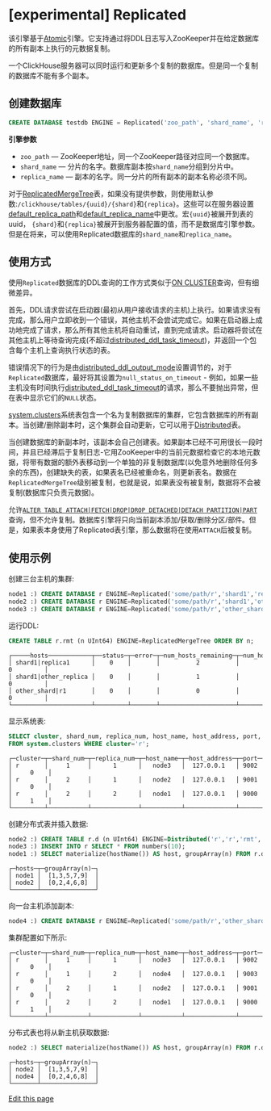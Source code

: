 # [experimental] Replicated

该引擎基于[Atomic](https://clickhouse.com/docs/zh/engines/database-engines/atomic)引擎。它支持通过将DDL日志写入ZooKeeper并在给定数据库的所有副本上执行的元数据复制。

一个ClickHouse服务器可以同时运行和更新多个复制的数据库。但是同一个复制的数据库不能有多个副本。

## 创建数据库[](https://clickhouse.com/docs/zh/engines/database-engines/replicated#creating-a-database)

```sql
CREATE DATABASE testdb ENGINE = Replicated('zoo_path', 'shard_name', 'replica_name') [SETTINGS ...]
```



**引擎参数**

- `zoo_path` — ZooKeeper地址，同一个ZooKeeper路径对应同一个数据库。
- `shard_name` — 分片的名字。数据库副本按`shard_name`分组到分片中。
- `replica_name` — 副本的名字。同一分片的所有副本的副本名称必须不同。

对于[ReplicatedMergeTree](https://clickhouse.com/docs/zh/engines/table-engines/mergetree-family/replication#table_engines-replication)表，如果没有提供参数，则使用默认参数:`/clickhouse/tables/{uuid}/{shard}`和`{replica}`。这些可以在服务器设置[default_replica_path](https://clickhouse.com/docs/zh/operations/server-configuration-parameters/settings#default_replica_path)和[default_replica_name](https://clickhouse.com/docs/zh/operations/server-configuration-parameters/settings#default_replica_name)中更改。宏`{uuid}`被展开到表的uuid， `{shard}`和`{replica}`被展开到服务器配置的值，而不是数据库引擎参数。但是在将来，可以使用Replicated数据库的`shard_name`和`replica_name`。

## 使用方式[](https://clickhouse.com/docs/zh/engines/database-engines/replicated#specifics-and-recommendations)

使用`Replicated`数据库的DDL查询的工作方式类似于[ON CLUSTER](https://clickhouse.com/docs/zh/sql-reference/distributed-ddl)查询，但有细微差异。

首先，DDL请求尝试在启动器(最初从用户接收请求的主机)上执行。如果请求没有完成，那么用户立即收到一个错误，其他主机不会尝试完成它。如果在启动器上成功地完成了请求，那么所有其他主机将自动重试，直到完成请求。启动器将尝试在其他主机上等待查询完成(不超过[distributed_ddl_task_timeout](https://clickhouse.com/docs/zh/operations/settings/settings#distributed_ddl_task_timeout))，并返回一个包含每个主机上查询执行状态的表。

错误情况下的行为是由[distributed_ddl_output_mode](https://clickhouse.com/docs/zh/operations/settings/settings#distributed_ddl_output_mode)设置调节的，对于`Replicated`数据库，最好将其设置为`null_status_on_timeout` - 例如，如果一些主机没有时间执行[distributed_ddl_task_timeout](https://clickhouse.com/docs/zh/operations/settings/settings#distributed_ddl_task_timeout)的请求，那么不要抛出异常，但在表中显示它们的`NULL`状态。

[system.clusters](https://clickhouse.com/docs/zh/operations/system-tables/clusters)系统表包含一个名为复制数据库的集群，它包含数据库的所有副本。当创建/删除副本时，这个集群会自动更新，它可以用于[Distributed](https://clickhouse.com/docs/zh/engines/table-engines/special/distributed#distributed)表。

当创建数据库的新副本时，该副本会自己创建表。如果副本已经不可用很长一段时间，并且已经滞后于复制日志-它用ZooKeeper中的当前元数据检查它的本地元数据，将带有数据的额外表移动到一个单独的非复制数据库(以免意外地删除任何多余的东西)，创建缺失的表，如果表名已经被重命名，则更新表名。数据在`ReplicatedMergeTree`级别被复制，也就是说，如果表没有被复制，数据将不会被复制(数据库只负责元数据)。

允许[`ALTER TABLE ATTACH|FETCH|DROP|DROP DETACHED|DETACH PARTITION|PART`](https://clickhouse.com/docs/zh/sql-reference/statements/alter/partition)查询，但不允许复制。数据库引擎将只向当前副本添加/获取/删除分区/部件。但是，如果表本身使用了Replicated表引擎，那么数据将在使用`ATTACH`后被复制。

## 使用示例[](https://clickhouse.com/docs/zh/engines/database-engines/replicated#usage-example)

创建三台主机的集群:

```sql
node1 :) CREATE DATABASE r ENGINE=Replicated('some/path/r','shard1','replica1');
node2 :) CREATE DATABASE r ENGINE=Replicated('some/path/r','shard1','other_replica');
node3 :) CREATE DATABASE r ENGINE=Replicated('some/path/r','other_shard','{replica}');
```



运行DDL:

```sql
CREATE TABLE r.rmt (n UInt64) ENGINE=ReplicatedMergeTree ORDER BY n;
```



```text
┌─────hosts────────────┬──status─┬─error─┬─num_hosts_remaining─┬─num_hosts_active─┐
│ shard1|replica1      │    0    │       │          2          │        0         │
│ shard1|other_replica │    0    │       │          1          │        0         │
│ other_shard|r1       │    0    │       │          0          │        0         │
└──────────────────────┴─────────┴───────┴─────────────────────┴──────────────────┘
```



显示系统表:

```sql
SELECT cluster, shard_num, replica_num, host_name, host_address, port, is_local
FROM system.clusters WHERE cluster='r';
```



```text
┌─cluster─┬─shard_num─┬─replica_num─┬─host_name─┬─host_address─┬─port─┬─is_local─┐
│ r       │     1     │      1      │   node3   │  127.0.0.1   │ 9002 │     0    │
│ r       │     2     │      1      │   node2   │  127.0.0.1   │ 9001 │     0    │
│ r       │     2     │      2      │   node1   │  127.0.0.1   │ 9000 │     1    │
└─────────┴───────────┴─────────────┴───────────┴──────────────┴──────┴──────────┘
```



创建分布式表并插入数据:

```sql
node2 :) CREATE TABLE r.d (n UInt64) ENGINE=Distributed('r','r','rmt', n % 2);
node3 :) INSERT INTO r SELECT * FROM numbers(10);
node1 :) SELECT materialize(hostName()) AS host, groupArray(n) FROM r.d GROUP BY host;
```



```text
┌─hosts─┬─groupArray(n)─┐
│ node1 │  [1,3,5,7,9]  │
│ node2 │  [0,2,4,6,8]  │
└───────┴───────────────┘
```



向一台主机添加副本:

```sql
node4 :) CREATE DATABASE r ENGINE=Replicated('some/path/r','other_shard','r2');
```



集群配置如下所示:

```text
┌─cluster─┬─shard_num─┬─replica_num─┬─host_name─┬─host_address─┬─port─┬─is_local─┐
│ r       │     1     │      1      │   node3   │  127.0.0.1   │ 9002 │     0    │
│ r       │     1     │      2      │   node4   │  127.0.0.1   │ 9003 │     0    │
│ r       │     2     │      1      │   node2   │  127.0.0.1   │ 9001 │     0    │
│ r       │     2     │      2      │   node1   │  127.0.0.1   │ 9000 │     1    │
└─────────┴───────────┴─────────────┴───────────┴──────────────┴──────┴──────────┘
```



分布式表也将从新主机获取数据:

```sql
node2 :) SELECT materialize(hostName()) AS host, groupArray(n) FROM r.d GROUP BY host;
```



```text
┌─hosts─┬─groupArray(n)─┐
│ node2 │  [1,3,5,7,9]  │
│ node4 │  [0,2,4,6,8]  │
└───────┴───────────────┘
```



[Edit this page](https://github.com/ClickHouse/ClickHouse/tree/master/docs/zh/engines/database-engines/replicated.md)